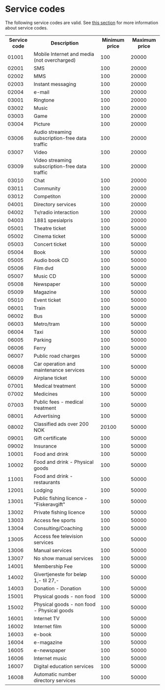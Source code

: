 # Service codes

The following service codes are valid. See [this section](/sections/about.md#pricing---non-premium-and-premium-messages-cpa--gas) for more information about service codes.

<table>
<tr><th>Service code</th><th>Description</th><th>Minimum price</th><th>Maximum price</th></tr>
 <tr><td>01001</td><td>Mobile Internet and media (not overcharged)</td><td>100</td><td>20000</td></tr>
 <tr><td>02001</td><td>SMS</td><td>100</td><td>20000</td></tr>
 <tr><td>02002</td><td>MMS</td><td>100</td><td>20000</td></tr>
 <tr><td>02003</td><td>Instant messaging</td><td>100</td><td>20000</td></tr>
 <tr><td>02004</td><td>e-mail</td><td>100</td><td>20000</td></tr>
 <tr><td>03001</td><td>Ringtone</td><td>100</td><td>20000</td></tr>
 <tr><td>03002</td><td>Music</td><td>100</td><td>20000</td></tr>
 <tr><td>03003</td><td>Game</td><td>100</td><td>20000</td></tr>
 <tr><td>03004</td><td>Picture</td><td>100</td><td>20000</td></tr>
 <tr><td>03006</td><td>Audio streaming subscription-free data traffic</td><td>100</td><td>20000</td></tr>
 <tr><td>03007</td><td>Video</td><td>100</td><td>20000</td></tr>
 <tr><td>03009</td><td>Video streaming subscription-free data traffic</td><td>100</td><td>20000</td></tr>
 <tr><td>03010</td><td>Chat</td><td>100</td><td>20000</td></tr>
 <tr><td>03011</td><td>Community</td><td>100</td><td>20000</td></tr>
 <tr><td>03012</td><td>Competiton</td><td>100</td><td>20000</td></tr>
 <tr><td>04001</td><td>Directory services</td><td>100</td><td>20000</td></tr>
 <tr><td>04002</td><td>Tv/radio interaction</td><td>100</td><td>20000</td></tr>
 <tr><td>04003</td><td>1881 spesialpris</td><td>100</td><td>20000</td></tr>
 <tr><td>05001</td><td>Theatre ticket</td><td>100</td><td>50000</td></tr>
 <tr><td>05002</td><td>Cinema ticket</td><td>100</td><td>50000</td></tr>
 <tr><td>05003</td><td>Concert ticket</td><td>100</td><td>50000</td></tr>
 <tr><td>05004</td><td>Book</td><td>100</td><td>50000</td></tr>
 <tr><td>05005</td><td>Audio book CD</td><td>100</td><td>50000</td></tr>
 <tr><td>05006</td><td>Film dvd</td><td>100</td><td>50000</td></tr>
 <tr><td>05007</td><td>Music CD</td><td>100</td><td>50000</td></tr>
 <tr><td>05008</td><td>Newspaper</td><td>100</td><td>50000</td></tr>
 <tr><td>05009</td><td>Magazine</td><td>100</td><td>50000</td></tr>
 <tr><td>05010</td><td>Event ticket</td><td>100</td><td>50000</td></tr>
 <tr><td>06001</td><td>Train</td><td>100</td><td>50000</td></tr>
 <tr><td>06002</td><td>Bus</td><td>100</td><td>50000</td></tr>
 <tr><td>06003</td><td>Metro/tram</td><td>100</td><td>50000</td></tr>
 <tr><td>06004</td><td>Taxi</td><td>100</td><td>50000</td></tr>
 <tr><td>06005</td><td>Parking</td><td>100</td><td>50000</td></tr>
 <tr><td>06006</td><td>Ferry</td><td>100</td><td>50000</td></tr>
 <tr><td>06007</td><td>Public road charges</td><td>100</td><td>50000</td></tr>
 <tr><td>06008</td><td>Car operation and maintenance services</td><td>100</td><td>50000</td></tr>
 <tr><td>06009</td><td>Airplane ticket</td><td>100</td><td>50000</td></tr>
 <tr><td>07001</td><td>Medical treatment</td><td>100</td><td>50000</td></tr>
 <tr><td>07002</td><td>Medicines</td><td>100</td><td>50000</td></tr>
 <tr><td>07003</td><td>Public fees - medical treatment</td><td>100</td><td>50000</td></tr>
 <tr><td>08001</td><td>Advertising</td><td>100</td><td>50000</td></tr>
 <tr><td>08002</td><td>Classified ads over 200 NOK</td><td>20100</td><td>50000</td></tr>
 <tr><td>09001</td><td>Gift certificate</td><td>100</td><td>50000</td></tr>
 <tr><td>09002</td><td>Insurance</td><td>100</td><td>50000</td></tr>
 <tr><td>10001</td><td>Food and drink</td><td>100</td><td>50000</td></tr>
 <tr><td>10002</td><td>Food and drink - Physical goods</td><td>100</td><td>50000</td></tr>
 <tr><td>11001</td><td>Food and drink - restaurants</td><td>100</td><td>50000</td></tr>
 <tr><td>12001</td><td>Lodging</td><td>100</td><td>50000</td></tr>
 <tr><td>13001</td><td>Public fishing licence - "Fiskeravgift"</td><td>100</td><td>50000</td></tr>
 <tr><td>13002</td><td>Private fishing licence</td><td>100</td><td>50000</td></tr>
 <tr><td>13003</td><td>Access fee sports</td><td>100</td><td>50000</td></tr>
 <tr><td>13004</td><td>Consulting/Coaching</td><td>100</td><td>50000</td></tr>
 <tr><td>13005</td><td>Access fee television services</td><td>100</td><td>50000</td></tr>
 <tr><td>13006</td><td>Manual services</td><td>100</td><td>50000</td></tr>
 <tr><td>13007</td><td>No show manual services</td><td>100</td><td>50000</td></tr>
 <tr><td>14001</td><td>Membership Fee</td><td>100</td><td>50000</td></tr>
 <tr><td>14002</td><td>Givertjeneste for beløp 1,- til 27,-</td><td>100</td><td>50000</td></tr>
 <tr><td>14003</td><td>Donation - Donation</td><td>100</td><td>50000</td></tr>
 <tr><td>15001</td><td>Physical goods - non food</td><td>100</td><td>50000</td></tr>
 <tr><td>15002</td><td>Physical goods - non food - Physical goods</td><td>100</td><td>50000</td></tr>
 <tr><td>16001</td><td>Internet TV</td><td>100</td><td>50000</td></tr>
 <tr><td>16002</td><td>Internet film</td><td>100</td><td>50000</td></tr>
 <tr><td>16003</td><td>e-book</td><td>100</td><td>50000</td></tr>
 <tr><td>16004</td><td>e-magazine</td><td>100</td><td>50000</td></tr>
 <tr><td>16005</td><td>e-newspaper</td><td>100</td><td>50000</td></tr>
 <tr><td>16006</td><td>Internet music</td><td>100</td><td>50000</td></tr>
 <tr><td>16007</td><td>Digital education services</td><td>100</td><td>50000</td></tr>
 <tr><td>16008</td><td>Automatic number directory services</td><td>100</td><td>50000</td></tr>
</table>
					